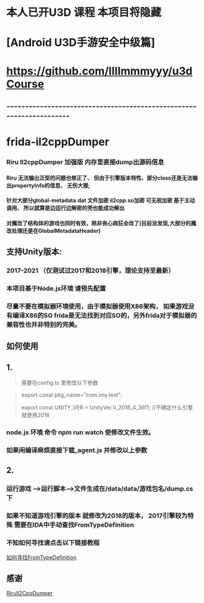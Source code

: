 
# 本人已开U3D 课程 本项目将隐藏

# [Android U3D手游安全中级篇] 
# https://github.com/IIIImmmyyy/u3dCourse




## --------------------------------------------------------------------


# frida-il2cppDumper

### Riru Il2cppDumper 加强版 内存里直接dump出源码信息
#### Riru 无法输出泛型的问题也修正了、 但由于引擎版本特性、部分class还是无法输出propertyInfo的信息、 无伤大雅;
#### 针对大部分global-metadata.dat 文件加密 il2cpp.so加密 可无视加密  基于主动调用、 所以就算是边运行边解密的壳也能成功解出
#### 对魔改了结构体的游戏也同时有效，除非丧心病狂全改了(目前没发现,大部分的魔改处理还是在GlobalMetadataHeader)
## 支持Unity版本:
### 2017-2021  （仅测试过2017和2018引擎，理论支持至最新）


### 本项目基于Node.js环境 请预先配置

### 尽量不要在模拟器环境使用，由于模拟器使用X86架构， 如果游戏没有编译X86的SO frida是无法找到对应SO的，另外frida对于模拟器的兼容性也并非特别的完美。

## 如何使用
## 1.
> 需要在config.ts 里修改以下参数



> export  const pkg_name="com.imy.test";

> export const UNITY_VER = UnityVer.V_2018_4_36f1; //不确定什么引擎就使用2018

### node.js 环境 命令 npm run watch 使修改文件生效。

### 如果闲编译麻烦直接下载_agent.js 并修改以上参数
## 2.
### 运行游戏 -->运行脚本-->文件生成在/data/data/游戏包名/dump.cs下


### 如果不知道游戏引擎的版本 就修改为2018的版本， 2017引擎较为特殊 需要在IDA中手动查找FromTypeDefinition
### 不知如何寻找请点击以下链接教程
[如何寻找FromTypeDefinition ](https://www.jianshu.com/p/06b518225e15)




## 感谢
[RiruIl2CppDumper ](https://github.com/Perfare/Riru-Il2CppDumper.git)


